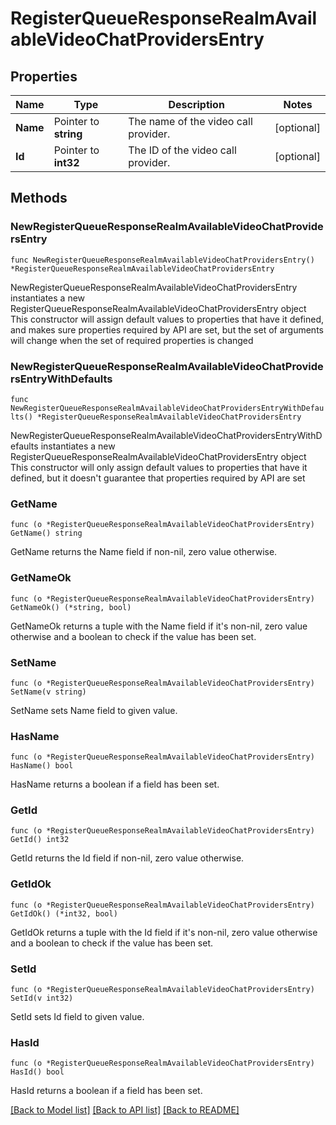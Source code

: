 # RegisterQueueResponseRealmAvailableVideoChatProvidersEntry

## Properties

Name | Type | Description | Notes
------------ | ------------- | ------------- | -------------
**Name** | Pointer to **string** | The name of the video call provider.  | [optional] 
**Id** | Pointer to **int32** | The ID of the video call provider.  | [optional] 

## Methods

### NewRegisterQueueResponseRealmAvailableVideoChatProvidersEntry

`func NewRegisterQueueResponseRealmAvailableVideoChatProvidersEntry() *RegisterQueueResponseRealmAvailableVideoChatProvidersEntry`

NewRegisterQueueResponseRealmAvailableVideoChatProvidersEntry instantiates a new RegisterQueueResponseRealmAvailableVideoChatProvidersEntry object
This constructor will assign default values to properties that have it defined,
and makes sure properties required by API are set, but the set of arguments
will change when the set of required properties is changed

### NewRegisterQueueResponseRealmAvailableVideoChatProvidersEntryWithDefaults

`func NewRegisterQueueResponseRealmAvailableVideoChatProvidersEntryWithDefaults() *RegisterQueueResponseRealmAvailableVideoChatProvidersEntry`

NewRegisterQueueResponseRealmAvailableVideoChatProvidersEntryWithDefaults instantiates a new RegisterQueueResponseRealmAvailableVideoChatProvidersEntry object
This constructor will only assign default values to properties that have it defined,
but it doesn't guarantee that properties required by API are set

### GetName

`func (o *RegisterQueueResponseRealmAvailableVideoChatProvidersEntry) GetName() string`

GetName returns the Name field if non-nil, zero value otherwise.

### GetNameOk

`func (o *RegisterQueueResponseRealmAvailableVideoChatProvidersEntry) GetNameOk() (*string, bool)`

GetNameOk returns a tuple with the Name field if it's non-nil, zero value otherwise
and a boolean to check if the value has been set.

### SetName

`func (o *RegisterQueueResponseRealmAvailableVideoChatProvidersEntry) SetName(v string)`

SetName sets Name field to given value.

### HasName

`func (o *RegisterQueueResponseRealmAvailableVideoChatProvidersEntry) HasName() bool`

HasName returns a boolean if a field has been set.

### GetId

`func (o *RegisterQueueResponseRealmAvailableVideoChatProvidersEntry) GetId() int32`

GetId returns the Id field if non-nil, zero value otherwise.

### GetIdOk

`func (o *RegisterQueueResponseRealmAvailableVideoChatProvidersEntry) GetIdOk() (*int32, bool)`

GetIdOk returns a tuple with the Id field if it's non-nil, zero value otherwise
and a boolean to check if the value has been set.

### SetId

`func (o *RegisterQueueResponseRealmAvailableVideoChatProvidersEntry) SetId(v int32)`

SetId sets Id field to given value.

### HasId

`func (o *RegisterQueueResponseRealmAvailableVideoChatProvidersEntry) HasId() bool`

HasId returns a boolean if a field has been set.


[[Back to Model list]](../README.md#documentation-for-models) [[Back to API list]](../README.md#documentation-for-api-endpoints) [[Back to README]](../README.md)


